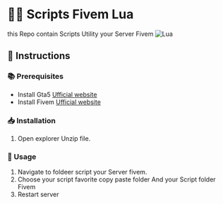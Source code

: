 # 👨‍💻 Scripts Fivem Lua
this Repo contain Scripts Utility your Server Fivem
![Lua](https://img.shields.io/static/v1?style=for-the-badge&message=Lua&color=2C2D72&logo=Lua&logoColor=FFFFFF&label=)

## 📝 Instructions

### 📚 Prerequisites 
- Install Gta5 [Ufficial website](https://store.rockstargames.com/it/game/buy-gta-v)
- Install Fivem [Ufficial website](https://fivem.net)

### 📥 Installation
  1. Open explorer Unzip file.

### 🚀 Usage
   1. Navigate to foldeer script your Server fivem.
   2. Choose your script favorite copy paste folder And your Script folder Fivem 
   3. Restart server